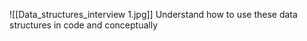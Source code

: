![[Data_structures_interview 1.jpg]]
Understand how to use these data structures in code and conceptually